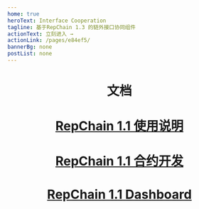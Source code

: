 ```yaml
---
home: true
heroText: Interface Cooperation
tagline: 基于RepChain 1.3 的链外接口协同组件
actionText: 立刻进入 →
actionLink: /pages/e84ef5/
bannerBg: none 
postList: none
---
```

<h1 align="center">文档</h1>

# <center>[RepChain 1.1 使用说明 ](https://btajl.gitee.io/rcdevelop-docs/#/) </center>

# <center> [RepChain 1.1 合约开发](http://btajl.gitee.io/repchain-tpldevelop/#/) </center>

# <center> [RepChain 1.1 Dashboard](https://linkel_1.gitee.io/repchain-dashboard-client/1.1/) </center>
